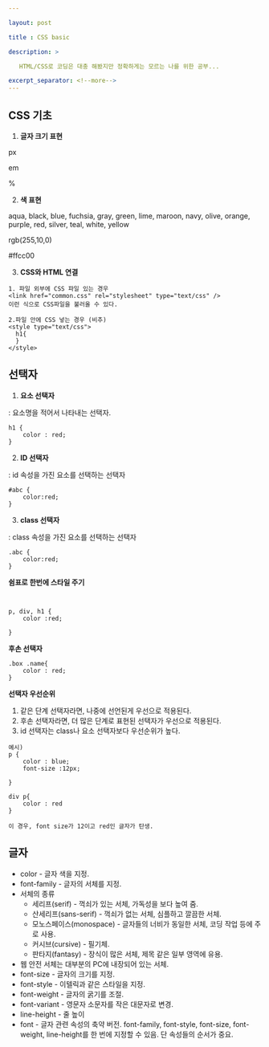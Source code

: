 ```yaml
---

layout: post

title : CSS basic

description: >

​	HTML/CSS로 코딩은 대충 해봤지만 정확하게는 모르는 나를 위한 공부...

excerpt_separator: <!--more-->
---
```




## CSS 기초

1. **글자 크기 표현**

 px

em 

%



2. **색 표현**

aqua, black, blue, fuchsia, gray, green, lime, maroon, navy, olive, orange, purple, red, silver, teal, white, yellow

rgb(255,10,0)

\#ffcc00



3. **CSS와 HTML 연결**

```
1. 파일 외부에 CSS 파일 있는 경우
<link href="common.css" rel="stylesheet" type="text/css" />
이런 식으로 CSS파일을 불러올 수 있다.

2.파일 안에 CSS 넣는 경우 (비추)
<style type="text/css">
  h1{
  }
</style>
```



## 선택자

1. **요소 선택자**

: 요소명을 적어서 나타내는 선택자.

```
h1 {
	color : red;
}
```



2. **ID 선택자**

: id 속성을 가진 요소를 선택하는 선택자

```
#abc {
	color:red;
}
```



3. **class 선택자**

: class 속성을 가진 요소를 선택하는 선택자

```
.abc {
	color:red;
}
```



**쉼표로 한번에 스타일 주기**

```


p, div, h1 {
	color :red;

}
```



**후손 선택자**

```
.box .name{
	color : red;
}
```



**선택자 우선순위**

1. 같은 단계 선택자라면, 나중에 선언된게 우선으로 적용된다. 
2. 후손 선택자라면, 더 많은 단계로 표현된 선택자가 우선으로 적용된다.
3. id 선택자는 class나 요소 선택자보다 우선순위가 높다.

```
예시)
p {
	color : blue;
	font-size :12px;

}

div p{
	color : red
}

이 경우, font size가 12이고 red인 글자가 탄생.
```



## 글자

- color - 글자 색을 지정.
- font-family - 글자의 서체를 지정.
- 서체의 종류
  - 세리프(serif) - 꺽쇠가 있는 서체, 가독성을 보다 높여 줌.
  - 산세리프(sans-serif) - 꺽쇠가 없는 서체, 심플하고 깔끔한 서체.
  - 모노스페이스(monospace) - 글자들의 너비가 동일한 서체, 코딩 작업 등에 주로 사용.
  - 커시브(cursive) - 필기체.
  - 판타지(fantasy) - 장식이 많은 서체, 제목 같은 일부 영역에 유용.
- 웹 안전 서체는 대부분의 PC에 내장되어 있는 서체.
- font-size - 글자의 크기를 지정.
- font-style - 이텔릭과 같은 스타일을 지정.
- font-weight - 글자의 굵기를 조절.
- font-variant - 영문자 소문자를 작은 대문자로 변경.
- line-height - 줄 높이
- font - 글자 관련 속성의 축약 버전. font-family, font-style, font-size, font-weight, line-height를 한 번에 지정할 수 있음. 단 속성들의 순서가 중요.